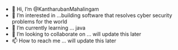 - 👋 Hi, I’m @KantharubanMahalingam
- 👀 I’m interested in ...building software that resolves cyber security problems for the world
- 🌱 I’m currently learning ... java
- 💞️ I’m looking to collaborate on ... will update this later
- 📫 How to reach me ... will update this later

<!---
KantharubanMahalingam/KantharubanMahalingam is a ✨ special ✨ repository because its `README.md` (this file) appears on your GitHub profile.
You can click the Preview link to take a look at your changes.
--->
